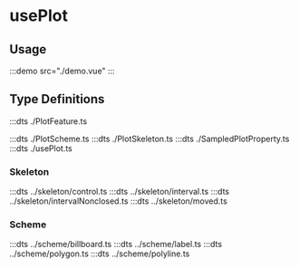 # usePlot

## Usage

:::demo src="./demo.vue"
:::

## Type Definitions

:::dts ./PlotFeature.ts

<!-- :::dts ./PlotFeatureCollection.ts -->

:::dts ./PlotScheme.ts
:::dts ./PlotSkeleton.ts
:::dts ./SampledPlotProperty.ts
:::dts ./usePlot.ts

### Skeleton

:::dts ../skeleton/control.ts
:::dts ../skeleton/interval.ts
:::dts ../skeleton/intervalNonclosed.ts
:::dts ../skeleton/moved.ts

### Scheme

:::dts ../scheme/billboard.ts
:::dts ../scheme/label.ts
:::dts ../scheme/polygon.ts
:::dts ../scheme/polyline.ts
